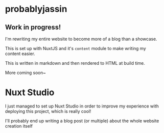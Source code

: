 # probablyjassin

## Work in progress!

I'm rewriting my entire website to become more of a blog than a showcase.

This is set up with NuxtJS and it's `content` module to make writing my content easier.

This is written in markdown and then rendered to HTML at build time.

More coming soon\~

# Nuxt Studio

I just managed to set up Nuxt Studio in order to improve my experience with deploying this project, which is really cool!

I'll probably end up writing a blog post (or multiple) about the whole website creation itself
